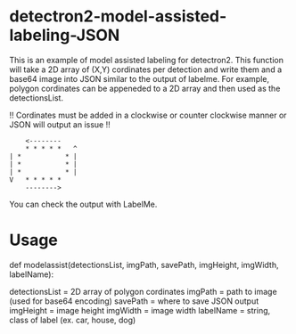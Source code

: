 # detectron2-model-assisted-labeling-JSON

This is an example of model assisted labeling for detectron2. This function will take a 2D array of (X,Y) cordinates per detection and write them and a base64 image into JSON similar to the output of labelme. For example, polygon cordinates can be appeneded to a 2D array and then used as the detectionsList. 

!! Cordinates must be added in a clockwise or counter clockwise manner or JSON will output an issue !!

```       Ex.
    <--------
    * * * * *   ^
| *           * |
| *           * |
| *           * |
V   * * * * * 
    -------->
```

You can check the output with LabelMe. 

# Usage
def modelassist(detectionsList, imgPath, savePath, imgHeight, imgWidth, labelName):

detectionsList = 2D array of polygon cordinates
imgPath = path to image (used for base64 encoding)
savePath =  where to save JSON output 
imgHeight = image height
imgWidth = image width
labelName = string, class of label (ex. car, house, dog)
